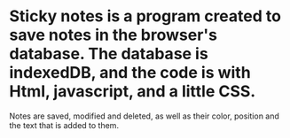 # Sticky notes is a program created to save notes in the browser's database. The database is indexedDB, and the code is with Html, javascript, and a little CSS.
Notes are saved, modified and deleted, as well as their color, position and the text that is added to them.
